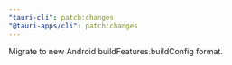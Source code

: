 ```yaml
---
"tauri-cli": patch:changes
"@tauri-apps/cli": patch:changes
---
```


Migrate to new Android buildFeatures.buildConfig format.
